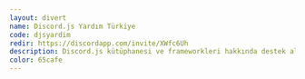 ```yaml
---
layout: divert
name: Discord.js Yardım Türkiye
code: djsyardim
redir: https://discordapp.com/invite/XWfc6Uh
description: Discord.js kütüphanesi ve frameworkleri hakkında destek alabileceğin bir yardım sunucusu..
color: 65cafe
---
```

